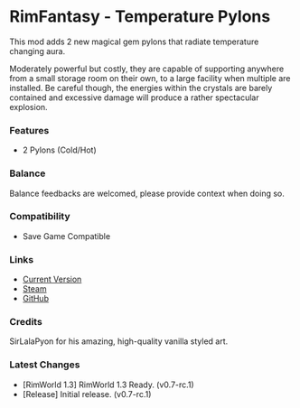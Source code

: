 # RimFantasy - Temperature Pylons

This mod adds 2 new magical gem pylons that radiate temperature changing aura.

Moderately powerful but costly, they are capable of supporting anywhere from a small storage room on their own, to a large facility when multiple are installed. Be careful though, the energies within the crystals are barely contained and excessive damage will produce a rather spectacular explosion.

### Features

- 2 Pylons (Cold/Hot)

### Balance

Balance feedbacks are welcomed, please provide context when doing so.

### Compatibility

- Save Game Compatible

### Links

- [Current Version](https://github.com/Sierra0003/RimFantasy---Temperature-Pylons/releases/tag/v0.7-rc.1)
- [Steam](https://steamcommunity.com/sharedfiles/filedetails/?id=1234567890)
- [GitHub](https://github.com/Sierra0003/RimFantasy---Temperature-Pylons)

### Credits

SirLalaPyon for his amazing, high-quality vanilla styled art.

### Latest Changes

- [RimWorld 1.3] RimWorld 1.3 Ready. (v0.7-rc.1)
- [Release] Initial release. (v0.7-rc.1)